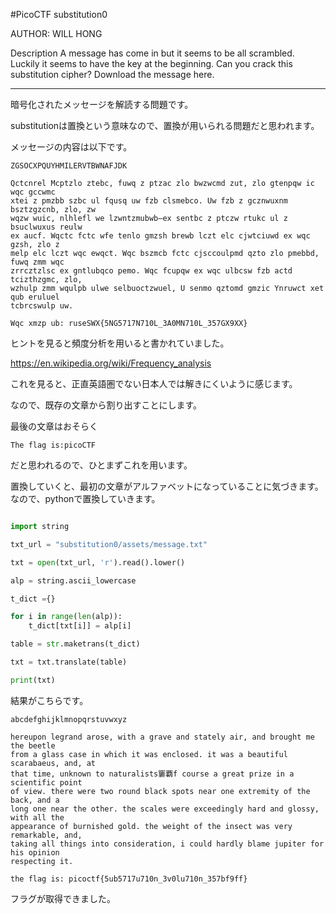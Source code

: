 #PicoCTF substitution0

AUTHOR: WILL HONG

Description
A message has come in but it seems to be all scrambled. Luckily it seems to have the key at the beginning. Can you crack this substitution cipher?
Download the message here.


---

暗号化されたメッセージを解読する問題です。

substitutionは置換という意味なので、置換が用いられる問題だと思われます。


メッセージの内容は以下です。

    ZGSOCXPQUYHMILERVTBWNAFJDK 

    Qctcnrel Mcptzlo ztebc, fuwq z ptzac zlo bwzwcmd zut, zlo gtenpqw ic wqc gccwmc
    xtei z pmzbb szbc ul fqusq uw fzb clsmebco. Uw fzb z gcznwuxnm bsztzgzcnb, zlo, zw
    wqzw wuic, nlhlefl we lzwntzmubwb—ex sentbc z ptczw rtukc ul z bsuclwuxus reulw
    ex aucf. Wqctc fctc wfe tenlo gmzsh brewb lczt elc cjwtciuwd ex wqc gzsh, zlo z
    melp elc lczt wqc ewqct. Wqc bszmcb fctc cjsccoulpmd qzto zlo pmebbd, fuwq zmm wqc
    zrrcztzlsc ex gntlubqco pemo. Wqc fcupqw ex wqc ulbcsw fzb actd tcizthzgmc, zlo,
    wzhulp zmm wqulpb ulwe selbuoctzwuel, U senmo qztomd gmzic Ynruwct xet qub eruluel
    tcbrcswulp uw.

    Wqc xmzp ub: ruseSWX{5NG5717N710L_3A0MN710L_357GX9XX}


ヒントを見ると頻度分析を用いると書かれていました。

https://en.wikipedia.org/wiki/Frequency_analysis


これを見ると、正直英語圏でない日本人では解きにくいように感じます。


なので、既存の文章から割り出すことにします。

最後の文章はおそらく

    The flag is:picoCTF

だと思われるので、ひとまずこれを用います。


置換していくと、最初の文章がアルファベットになっていることに気づきます。
なので、pythonで置換していきます。

```python

import string

txt_url = "substitution0/assets/message.txt"

txt = open(txt_url, 'r').read().lower()

alp = string.ascii_lowercase

t_dict ={}

for i in range(len(alp)):
    t_dict[txt[i]] = alp[i]

table = str.maketrans(t_dict)

txt = txt.translate(table)

print(txt)
```

結果がこちらです。

    abcdefghijklmnopqrstuvwxyz 

    hereupon legrand arose, with a grave and stately air, and brought me the beetle
    from a glass case in which it was enclosed. it was a beautiful scarabaeus, and, at
    that time, unknown to naturalists窶覇f course a great prize in a scientific point
    of view. there were two round black spots near one extremity of the back, and a
    long one near the other. the scales were exceedingly hard and glossy, with all the
    appearance of burnished gold. the weight of the insect was very remarkable, and,
    taking all things into consideration, i could hardly blame jupiter for his opinion
    respecting it.

    the flag is: picoctf{5ub5717u710n_3v0lu710n_357bf9ff}

フラグが取得できました。




